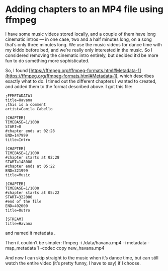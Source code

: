 
# Adding chapters to an MP4 file using ffmpeg

I have some music videos stored locally, and a couple of them have long cinematic intros — in one case, two and a half minutes long, on a song that’s only three minutes long. We use the music videos for dance time with my kiddo before bed, and we’re really only interested in the music. So I considered removing the cinematic intro entirely, but decided it’d be more fun to do something more sophisticated.

So, I found [https://ffmpeg.org/ffmpeg-formats.html#Metadata-1](https://ffmpeg.org/ffmpeg-formats.html#Metadata-1), which describes exactly what to do. I timed out the different chapters I wanted to created, and added them to the format described above. I got this file:

    ;FFMETADATA1
    title=Havana
    ;this is a comment
    artist=Camila Cabello

    [CHAPTER]
    TIMEBASE=1/1000
    START=0
    #chapter ends at 02:28
    END=147999
    title=Intro

    [CHAPTER]
    TIMEBASE=1/1000
    #chapter starts at 02:28
    START=148000
    #chapter ends at 05:22
    END=321999
    title=Music

    [CHAPTER]
    TIMEBASE=1/1000
    #chapter starts at 05:22
    START=322000
    #end of the file
    END=402000
    title=Outro

    [STREAM]
    title=Havana

and named it metadata .

Then it couldn’t be simpler: ffmpeg -i /data/havana.mp4 -i metadata -map_metadata 1 -codec copy new_havana.mp4

And now I can skip straight to the music when it’s dance time, but can still watch the entire video (it’s pretty funny, I have to say) if I choose.
